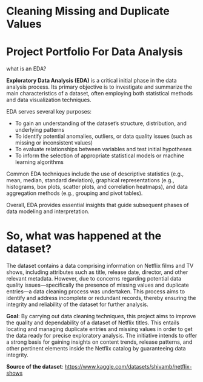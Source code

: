 # Cleaning Missing and Duplicate Values
# Project Portfolio For Data Analysis

what is an EDA?

**Exploratory Data Analysis (EDA)** is a critical initial phase in the data analysis process. Its primary objective is to investigate and summarize the main characteristics of a dataset, often employing both statistical methods and data visualization techniques.

EDA serves several key purposes:

* To gain an understanding of the dataset’s structure, distribution, and underlying patterns
* To identify potential anomalies, outliers, or data quality issues (such as missing or inconsistent values)
* To evaluate relationships between variables and test initial hypotheses
* To inform the selection of appropriate statistical models or machine learning algorithms

Common EDA techniques include the use of descriptive statistics (e.g., mean, median, standard deviation), graphical representations (e.g., histograms, box plots, scatter plots, and correlation heatmaps), and data aggregation methods (e.g., grouping and pivot tables).

Overall, EDA provides essential insights that guide subsequent phases of data modeling and interpretation.

# So, what was happened at the dataset?

The dataset contains a data comprising information on Netflix films and TV shows, including attributes such as title, release date, director, and other relevant metadata. However, due to concerns regarding potential data quality issues—specifically the presence of missing values and duplicate entries—a data cleaning process was undertaken. This process aims to identify and address incomplete or redundant records, thereby ensuring the integrity and reliability of the dataset for further analysis.

**Goal**: By carrying out data cleaning techniques, this project aims to improve the quality and dependability of a dataset of Netflix titles. This entails locating and managing duplicate entries and missing values in order to get the data ready for precise exploratory analysis. The initiative intends to offer a strong basis for gaining insights on content trends, release patterns, and other pertinent elements inside the Netflix catalog by guaranteeing data integrity.

**Source of the dataset**: https://www.kaggle.com/datasets/shivamb/netflix-shows
